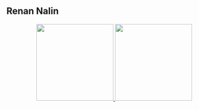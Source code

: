 
## Renan Nalin


<div align="center">
  <a href="https://github.com/rnalin">
  <img height="180em" src="https://github-readme-stats.vercel.app/api?username=rnalin&show_icons=true&theme=radical&&count_private=true"/>
  <img height="180em" src="https://github-readme-stats.vercel.app/api/top-langs/?username=rnalin&count_private=true&hide_progress=true&langs_count=7&theme=radical"/>
</div>


